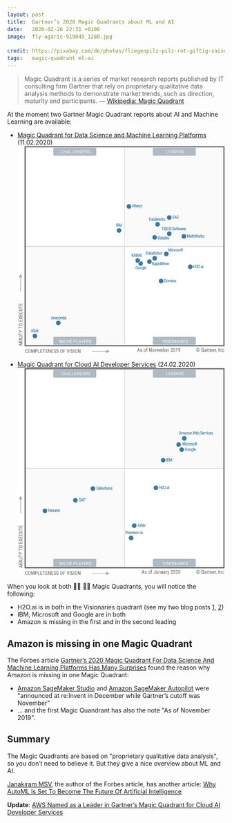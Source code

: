 ```yaml
---
layout: post
title:  Gartner’s 2020 Magic Quadrants about ML and AI
date:   2020-02-26 22:31 +0100
image:  fly-agaric-919049_1280.jpg

credit: https://pixabay.com/de/photos/fliegenpilz-pilz-rot-giftig-saison-919049/
tags:   magic-quadrant ml-ai
---
```


> Magic Quadrant is a series of market research reports published by IT consulting firm Gartner that rely on proprietary qualitative data analysis methods to demonstrate market trends, such as direction, maturity and participants. — [Wikipedia: Magic Quadrant](https://en.wikipedia.org/wiki/Magic_Quadrant)

At the moment two Gartner Magic Quadrant reports about AI and Machine Learning are available:

- [Magic Quadrant for Data Science and Machine Learning Platforms](https://www.gartner.com/doc/reprints?id=1-1YCTPMUL&ct=200213) (11.02.2020) ![Magic Quadrant for Data Science and Machine Learning Platforms](/images/385005_0001.png)

- [Magic Quadrant for Cloud AI Developer Services](https://www.gartner.com/doc/reprints?id=1-1YGJKIVV&ct=200224) (24.02.2020) ![Magic Quadrant for Cloud AI Developer Services](/images/431332_0001.png)

When you look at both 🧙‍♀️ 🧙‍♂️ Magic Quadrants, you will notice the following:

- H2O.ai is in both in the Visionaries quadrant (see my two blog posts [1](/2019/12/22/h2o-ai-automl-model-in-java/), [2](/2019/12/23/h2o-automl-with-python-and-jupyter/))
- IBM, Microsoft and Google are in both
- Amazon is missing in the first and in the second leading

## Amazon is missing in one Magic Quadrant

The Forbes article [Gartner’s 2020 Magic Quadrant For Data Science And Machine Learning Platforms Has Many Surprises](https://www.forbes.com/sites/janakirammsv/2020/02/20/gartners-2020-magic-quadrant-for-data-science-and-machine-learning-platforms-has-many-surprises/#15dd2fbd3f55) found the reason why Amazon is missing in one Magic Quadrant:

- [Amazon SageMaker Studio](https://aws.amazon.com/blogs/aws/amazon-sagemaker-studio-the-first-fully-integrated-development-environment-for-machine-learning/) and [Amazon SageMaker Autopilot](https://aws.amazon.com/sagemaker/autopilot/) were "announced at re:Invent in December while Gartner’s cutoff was November"
- … and the first Magic Quandrant has also the note "As of November 2019".

## Summary

The Magic Quadrants are based on "proprietary qualitative data analysis", so you don’t need to believe it. But they give a nice overview about ML and AI.

[Janakiram MSV](https://www.forbes.com/sites/janakirammsv), the author of the Forbes article, has another article: [Why AutoML Is Set To Become The Future Of Artificial Intelligence](https://www.forbes.com/sites/janakirammsv/2018/04/15/why-automl-is-set-to-become-the-future-of-artificial-intelligence/#f08c54d780ae)

__Update__: [AWS Named as a Leader in Gartner’s Magic Quadrant for Cloud AI Developer Services](https://aws.amazon.com/blogs/aws/aws-named-as-a-leader-in-gartners-magic-quadrant-for-cloud-ai-developer-services/)
